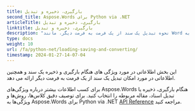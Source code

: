 ```yaml
---
title: بارگیری، ذخیره و تبدیل
second_title: Aspose.Words برای Python via .NET
articleTitle: بارگیری، ذخیره و تبدیل
linktitle: بارگیری، ذخیره و تبدیل
description: "نحوه تبدیل یک سند از یک فرمت به فرمت دیگر، مانند Word به PDF یا HTML به Markdown، و همچنین نحوه بارگیری و ذخیره یک سند با استفاده از Python."
type: docs
weight: 10
url: /fa/python-net/loading-saving-and-converting/
timestamp: 2024-01-27-14-07-04
---
```


این بخش اطلاعاتی در مورد ویژگی های هنگام بارگیری و ذخیره یک سند و همچنین اطلاعاتی در مورد امکان تبدیل یک سند از یک فرمت به فرمت دیگر ارائه می دهد.

برای کسب اطلاعات بیشتر درباره ویژگی‌های Aspose.Words هنگام بارگیری، ذخیره یا تبدیل اسناد، مقاله مربوطه را انتخاب کنید. برای توصیف دقیق کلاس‌ها، روش‌ها و ویژگی‌ها به Aspose.Words برای Python via .NET [API Reference](https://reference.aspose.com/words/python-net/) مراجعه کنید.
